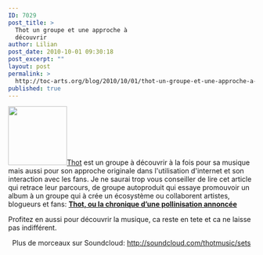```yaml
---
ID: 7029
post_title: >
  Thot un groupe et une approche à
  découvrir
author: Lilian
post_date: 2010-10-01 09:30:18
post_excerpt: ""
layout: post
permalink: >
  http://toc-arts.org/blog/2010/10/01/thot-un-groupe-et-une-approche-a-decouvrir/
published: true
---
```

[<img class="size-thumbnail wp-image-7030 alignleft" title="Thot - Solid Insecure Flower (Silent)" src="http://toc-arts.org/blog/wp-content/uploads/2010/10/Thot-Solid-Insecure-Flower-Silent-150x150.jpg" alt="" width="120" height="120" />][1]<a href="http://www.thotweb.net/" target="_blank">Thot</a> est un groupe à découvrir à la fois pour sa musique mais aussi pour son approche originale dans l'utilisation d'internet et son interaction avec les fans. Je ne saurai trop vous conseiller de lire cet article qui retrace leur parcours, de groupe autoproduit qui essaye promouvoir un album à un groupe qui à crée un écosystème ou collaborent artistes, blogueurs et fans: [**Thot, ou la chronique d’une pollinisation annoncée**][2] <p style="text-align: center;">
</p>

<p style="text-align: center;">
</p> Profitez en aussi pour découvrir la musique, ca reste en tete et ca ne laisse pas indifférent. 

<p style="text-align: center;">
</p>

<p style="text-align: center;">
</p>

<p style="text-align: center;">
  Plus de morceaux sur Soundcloud: <a href="http://soundcloud.com/thotmusic/sets">http://soundcloud.com/thotmusic/sets</a>
</p>

 [1]: http://www.thotweb.net/
 [2]: http://www.bcommeboxsons.com/thot-ou-la-chronique-dune-pollinisation-annonce